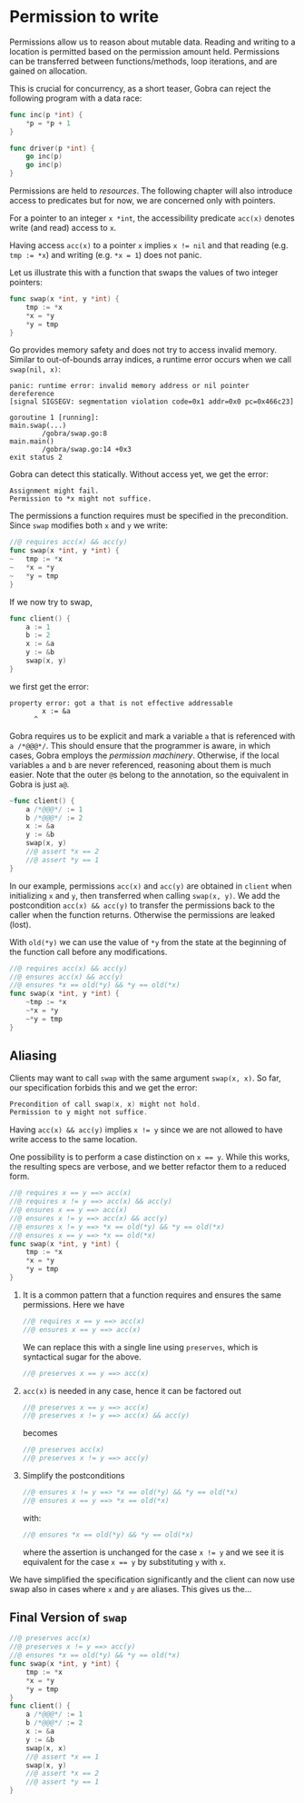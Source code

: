 # Permission to write

Permissions allow us to reason about mutable data.
Reading and writing to a location is permitted based on the permission amount held.
Permissions can be transferred between functions/methods, loop iterations, and are gained on allocation.

This is crucial for concurrency, as a short teaser, Gobra can reject the following program with a data race:
``` go
func inc(p *int) {
	*p = *p + 1
}

func driver(p *int) {
	go inc(p)
	go inc(p)
}
```

Permissions are held to *resources*.
The following chapter will also introduce access to predicates but for now, we are concerned only with pointers.


For a pointer to an integer `x *int`,
the accessibility predicate `acc(x)` denotes write (and read) access to `x`.

Having access `acc(x)` to a pointer `x` implies `x != nil` and that reading (e.g. `tmp := *x`) and writing (e.g. `*x = 1`) does not panic.

Let us illustrate this with a function that swaps the values of two integer pointers:
``` go
func swap(x *int, y *int) {
	tmp := *x
	*x = *y
	*y = tmp
}
```
Go provides memory safety and does not try to access invalid memory.
Similar to out-of-bounds array indices, a runtime error occurs when we call `swap(nil, x)`:
``` text
panic: runtime error: invalid memory address or nil pointer dereference
[signal SIGSEGV: segmentation violation code=0x1 addr=0x0 pc=0x466c23]

goroutine 1 [running]:
main.swap(...)
        /gobra/swap.go:8
main.main()
        /gobra/swap.go:14 +0x3
exit status 2
```
Gobra can detect this statically.
Without access yet, we get the error:
``` text
Assignment might fail. 
Permission to *x might not suffice.
```
The permissions a function requires must be specified in the precondition.
Since `swap` modifies both `x` and `y` we write:
``` go
//@ requires acc(x) && acc(y)
func swap(x *int, y *int) {
~	tmp := *x
~	*x = *y
~	*y = tmp
}
```

If we now try to swap,
``` go
func client() {
	a := 1
	b := 2
    x := &a
    y := &b
	swap(x, y)
}
```
we first get the error:
``` text
property error: got a that is not effective addressable
        x := &a
      ^
```
Gobra requires us to be explicit and mark a variable `a` that is referenced with `a /*@@@*/`.
This should ensure that the programmer is aware, in which cases, Gobra employs the *permission machinery*.
Otherwise, if the local variables `a` and `b` are never referenced, reasoning about them is much easier.
Note that the outer `@`s belong to the annotation, so the equivalent in Gobra is just `a@`.
``` go
~func client() {
	a /*@@@*/ := 1
	b /*@@@*/ := 2
    x := &a
    y := &b
	swap(x, y)
	//@ assert *x == 2
	//@ assert *y == 1
}
```

In our example, permissions `acc(x)` and `acc(y)` are obtained in `client` when initializing `x` and `y`,
then transferred when calling `swap(x, y)`.
We add the postcondition `acc(x) && acc(y)` to transfer the permissions back to the caller when the function returns.
Otherwise the permissions are leaked (lost).

With `old(*y)` we can use the value of `*y` from the state at the beginning of the function call before any modifications.
``` go
//@ requires acc(x) && acc(y)
//@ ensures acc(x) && acc(y)
//@ ensures *x == old(*y) && *y == old(*x)
func swap(x *int, y *int) {
	~tmp := *x
	~*x = *y
	~*y = tmp
}
```

## Aliasing
Clients may want to call `swap` with the same argument `swap(x, x)`.
So far, our specification forbids this and we get the error:
``` go
Precondition of call swap(x, x) might not hold. 
Permission to y might not suffice.
```
Having `acc(x) && acc(y)` implies `x != y` since we are not allowed to have write access to the same location.

One possibility is to perform a case distinction on `x == y`.
While this works, the resulting specs are verbose, and we better refactor them to a reduced form.
``` go
//@ requires x == y ==> acc(x)
//@ requires x != y ==> acc(x) && acc(y)
//@ ensures x == y ==> acc(x)
//@ ensures x != y ==> acc(x) && acc(y)
//@ ensures x != y ==> *x == old(*y) && *y == old(*x)
//@ ensures x == y ==> *x == old(*x)
func swap(x *int, y *int) {
	tmp := *x
	*x = *y
	*y = tmp
}
```

1. It is a common pattern that a function requires and ensures the same permissions. Here we have
    ``` go
    //@ requires x == y ==> acc(x)
    //@ ensures x == y ==> acc(x)
    ```
    We can replace this with a single line using `preserves`, which is syntactical sugar for the above.
    ``` go
    //@ preserves x == y ==> acc(x)
    ```
2. `acc(x)` is needed in any case, hence it can be factored out
    ``` go
    //@ preserves x == y ==> acc(x)
    //@ preserves x != y ==> acc(x) && acc(y)
    ```
    becomes
    ``` go
    //@ preserves acc(x)
    //@ preserves x != y ==> acc(y)
    ```
3. Simplify the postconditions
    ``` go
    //@ ensures x != y ==> *x == old(*y) && *y == old(*x)
    //@ ensures x == y ==> *x == old(*x)
    ```
    with:
    ``` go
    //@ ensures *x == old(*y) && *y == old(*x)
    ```
    where the assertion is unchanged for the case `x != y` and we see it is equivalent for the case `x == y` by substituting `y` with `x`.


We have simplified the specification significantly and the client can now use swap also in cases where `x` and `y` are aliases.
This gives us the...

## Final Version of `swap`
``` go
//@ preserves acc(x)
//@ preserves x != y ==> acc(y)
//@ ensures *x == old(*y) && *y == old(*x)
func swap(x *int, y *int) {
	tmp := *x
	*x = *y
	*y = tmp
}
func client() {
	a /*@@@*/ := 1
	b /*@@@*/ := 2
	x := &a
	y := &b
	swap(x, x)
	//@ assert *x == 1
	swap(x, y)
	//@ assert *x == 2
	//@ assert *y == 1
}
```

